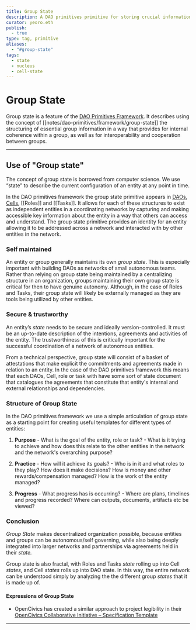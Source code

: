 ```yaml
---
title: Group State
description: A DAO primitives primitive for storing crucial information about a DAO, Cell, Role of Task.
curator: yeoro.eth
publish:
  - true
type: tag, primitive
aliases:
  - "#group-state"
tags: 
  - state
  - nucleus 
  - cell-state
---
```


# Group State

Group state is a feature of the [DAO Primitives Framework](notes/dao-primitives/framework/readme.md). It describes using the concept of [[notes/dao-primitives/framework/group-state]] the structuring of essential group information in a way that provides for internal coherence within a group, as well as for interoperability and cooperation between groups. 

---
## Use of "Group state" 

The concept of group state is borrowed from computer science. We use “state” to describe the current configuration of an entity at any point in time.

In the DAO primitives framework the group state primitive appears in [DAOs](tags/daos.md), [Cells](notes/dao-primitives/patterns/cell-working-group.md), [[Roles]] and [[Tasks]]. 
It allows for each of these structures to exist as independent entities in a coordinating networks by capturing and making accessible key information about the entity in a way that others can access and understand. The group state primitive provides an identity for an entity allowing it to be addressed across a network and interacted with by other entities in the network. 

### Self maintained
An entity or group generally maintains its own _group state_. This is especially important with building DAOs as networks of small autonomous teams. Rather than relying on group state being maintained by a centralizing structure in an organization, groups maintaining their own group state is critical for then to have genuine autonomy. Although, in the case of Roles and Tasks, their group state will likely be externally managed as they are tools being utilized by other entities. 

### Secure & trustworthy 
An entity’s _state_ needs to be secure and ideally version-controlled. It must be an up-to-date description of the intentions, agreements and activities of the entity. The trustworthiness of this is critically important for the successful coordination of a network of autonomous entities. 

From a technical perspective, group state will consist of a basket of attestations that make explicit the commitments and agreements made in relation to an entity. In the case of the DAO primitives framework this means that each DAOs, Cell, role or task with have some sort of state document that catalogues the agreements that constitute that entity's internal and external relationships and dependencies.  


### Structure of Group State
In the DAO primitives framework we use a simple articulation of group state as a starting point for creating useful templates for different types of entities:

1. **Purpose** - What is the goal of the entity, role or task? - What is it trying to achieve and how does this relate to the other entities in the network and the network's overarching purpose?
    
2. **Practice** - How will it achieve its goals? - Who is in it and what roles to they play? How does it make decisions? How is money and other rewards/compensation managed? How is the work of the entity managed?
    
3. **Progress** - What progress has is occurring? - Where are plans, timelines and progress recorded? Where can outputs, documents, artifacts etc be viewed?


### Conclusion
_Group State_ makes decentralized organization possible, because entities and groups can be autonomous/self governing, while also being deeply integrated into larger networks and partnerships via agreements held in their _state._

Group state is also fractal, with Roles and Tasks _state_ rolling up into Cell _states_, and Cell _states_ rolls up into DAO state. In this way, the entire network can be understood simply by analyzing the the different group _states_ that it is made up of.

#### Expressions of Group State

- OpenCivics has created a similar approach to project legibility in their [OpenCivics Collaborative Initiative – Specification Template](links/OpenCivics%20Collaborative%20Initiative%20–%20Specification%20Template.md)

---
